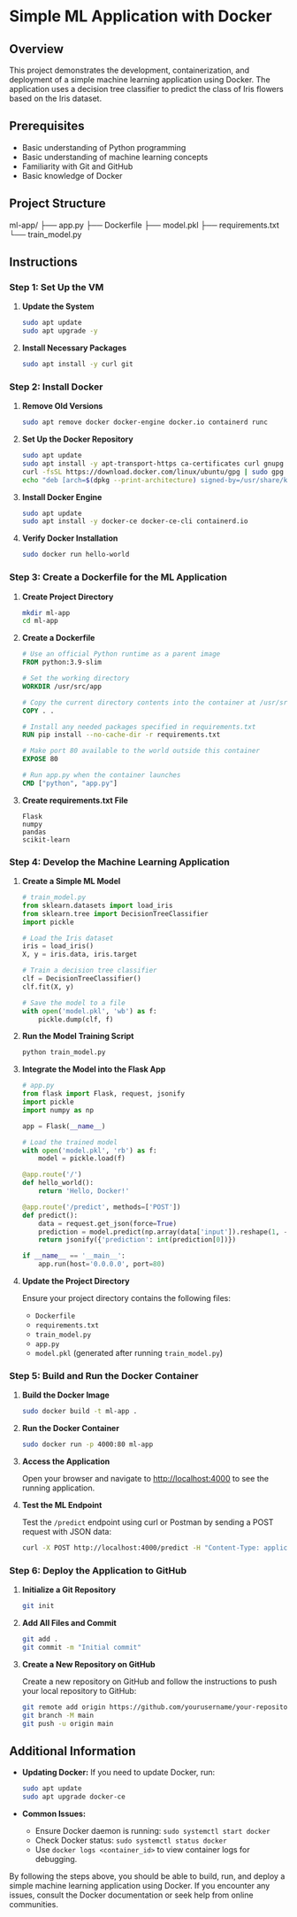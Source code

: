 # Simple ML Application with Docker

## Overview

This project demonstrates the development, containerization, and deployment of a simple machine learning application using Docker. The application uses a decision tree classifier to predict the class of Iris flowers based on the Iris dataset.

## Prerequisites

- Basic understanding of Python programming
- Basic understanding of machine learning concepts
- Familiarity with Git and GitHub
- Basic knowledge of Docker

## Project Structure

ml-app/
├── app.py
├── Dockerfile
├── model.pkl
├── requirements.txt
└── train_model.py


## Instructions

### Step 1: Set Up the VM

1. **Update the System**
    ```sh
    sudo apt update
    sudo apt upgrade -y
    ```

2. **Install Necessary Packages**
    ```sh
    sudo apt install -y curl git
    ```

### Step 2: Install Docker

1. **Remove Old Versions**
    ```sh
    sudo apt remove docker docker-engine docker.io containerd runc
    ```

2. **Set Up the Docker Repository**
    ```sh
    sudo apt update
    sudo apt install -y apt-transport-https ca-certificates curl gnupg lsb-release
    curl -fsSL https://download.docker.com/linux/ubuntu/gpg | sudo gpg --dearmor -o /usr/share/keyrings/docker-archive-keyring.gpg
    echo "deb [arch=$(dpkg --print-architecture) signed-by=/usr/share/keyrings/docker-archive-keyring.gpg] https://download.docker.com/linux/ubuntu $(lsb_release -cs) stable" | sudo tee /etc/apt/sources.list.d/docker.list > /dev/null
    ```

3. **Install Docker Engine**
    ```sh
    sudo apt update
    sudo apt install -y docker-ce docker-ce-cli containerd.io
    ```

4. **Verify Docker Installation**
    ```sh
    sudo docker run hello-world
    ```

### Step 3: Create a Dockerfile for the ML Application

1. **Create Project Directory**
    ```sh
    mkdir ml-app
    cd ml-app
    ```

2. **Create a Dockerfile**
    ```Dockerfile
    # Use an official Python runtime as a parent image
    FROM python:3.9-slim
    
    # Set the working directory
    WORKDIR /usr/src/app
    
    # Copy the current directory contents into the container at /usr/src/app
    COPY . .
    
    # Install any needed packages specified in requirements.txt
    RUN pip install --no-cache-dir -r requirements.txt
    
    # Make port 80 available to the world outside this container
    EXPOSE 80
    
    # Run app.py when the container launches
    CMD ["python", "app.py"]
    ```

3. **Create requirements.txt File**
    ```plaintext
    Flask
    numpy
    pandas
    scikit-learn
    ```

### Step 4: Develop the Machine Learning Application

1. **Create a Simple ML Model**
    ```python
    # train_model.py
    from sklearn.datasets import load_iris
    from sklearn.tree import DecisionTreeClassifier
    import pickle
    
    # Load the Iris dataset
    iris = load_iris()
    X, y = iris.data, iris.target
    
    # Train a decision tree classifier
    clf = DecisionTreeClassifier()
    clf.fit(X, y)
    
    # Save the model to a file
    with open('model.pkl', 'wb') as f:
        pickle.dump(clf, f)
    ```

2. **Run the Model Training Script**
    ```sh
    python train_model.py
    ```

3. **Integrate the Model into the Flask App**
    ```python
    # app.py
    from flask import Flask, request, jsonify
    import pickle
    import numpy as np
    
    app = Flask(__name__)
    
    # Load the trained model
    with open('model.pkl', 'rb') as f:
        model = pickle.load(f)
    
    @app.route('/')
    def hello_world():
        return 'Hello, Docker!'
    
    @app.route('/predict', methods=['POST'])
    def predict():
        data = request.get_json(force=True)
        prediction = model.predict(np.array(data['input']).reshape(1, -1))
        return jsonify({'prediction': int(prediction[0])})
    
    if __name__ == '__main__':
        app.run(host='0.0.0.0', port=80)
    ```

4. **Update the Project Directory**

   Ensure your project directory contains the following files:
   - `Dockerfile`
   - `requirements.txt`
   - `train_model.py`
   - `app.py`
   - `model.pkl` (generated after running `train_model.py`)

### Step 5: Build and Run the Docker Container

1. **Build the Docker Image**
    ```sh
    sudo docker build -t ml-app .
    ```

2. **Run the Docker Container**
    ```sh
    sudo docker run -p 4000:80 ml-app
    ```

3. **Access the Application**

   Open your browser and navigate to [http://localhost:4000](http://localhost:4000) to see the running application.

4. **Test the ML Endpoint**

   Test the `/predict` endpoint using curl or Postman by sending a POST request with JSON data:
    ```sh
    curl -X POST http://localhost:4000/predict -H "Content-Type: application/json" -d '{"input": [5.1, 3.5, 1.4, 0.2]}'
    ```

### Step 6: Deploy the Application to GitHub

1. **Initialize a Git Repository**
    ```sh
    git init
    ```

2. **Add All Files and Commit**
    ```sh
    git add .
    git commit -m "Initial commit"
    ```

3. **Create a New Repository on GitHub**

   Create a new repository on GitHub and follow the instructions to push your local repository to GitHub:
    ```sh
    git remote add origin https://github.com/yourusername/your-repository.git
    git branch -M main
    git push -u origin main
    ```

## Additional Information

- **Updating Docker:** If you need to update Docker, run:
    ```sh
    sudo apt update
    sudo apt upgrade docker-ce
    ```

- **Common Issues:**
  - Ensure Docker daemon is running: `sudo systemctl start docker`
  - Check Docker status: `sudo systemctl status docker`
  - Use `docker logs <container_id>` to view container logs for debugging.

By following the steps above, you should be able to build, run, and deploy a simple machine learning application using Docker. If you encounter any issues, consult the Docker documentation or seek help from online communities.
